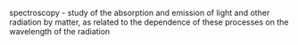 spectroscopy - study of the absorption and emission of light and other radiation by matter, as related to the dependence of these processes on the wavelength of the radiation

